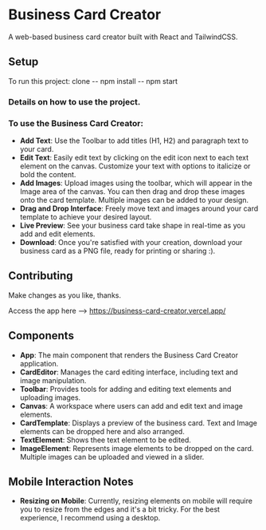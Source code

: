 # Business Card Creator

A web-based business card creator built with React and TailwindCSS.

## Setup

To run this project: clone -- npm install -- npm start

### Details on how to use the project.

### To use the Business Card Creator:

- **Add Text**: Use the Toolbar to add titles (H1, H2) and paragraph text to your card.
- **Edit Text**: Easily edit text by clicking on the edit icon next to each text element on the canvas. Customize your text with options to italicize or bold the content.
- **Add Images**: Upload images using the toolbar, which will appear in the Image area of the canvas. You can then drag and drop these images onto the card template. Multiple images can be added to your design.
- **Drag and Drop Interface**: Freely move text and images around your card template to achieve your desired layout.
- **Live Preview**: See your business card take shape in real-time as you add and edit elements.
- **Download**: Once you're satisfied with your creation, download your business card as a PNG file, ready for printing or sharing :).

## Contributing
Make changes as you like, thanks.

Access the app here --> https://business-card-creator.vercel.app/

## Components

- **App**: The main component that renders the Business Card Creator application.
- **CardEditor**: Manages the card editing interface, including text and image manipulation.
- **Toolbar**: Provides tools for adding and editing text elements and uploading images.
- **Canvas**: A workspace where users can add and edit text and image elements.
- **CardTemplate**: Displays a preview of the business card. Text and Image elements can be dropped here and also arranged.
- **TextElement**: Shows thee text element to be edited.
- **ImageElement**: Represents image elements to be dropped on the card. Multiple images can be uploaded and viewed in a slider.


## Mobile Interaction Notes

- **Resizing on Mobile**: Currently, resizing elements on mobile will require you to resize from the edges and it's a bit tricky. For the best experience, I recommend using a desktop.
